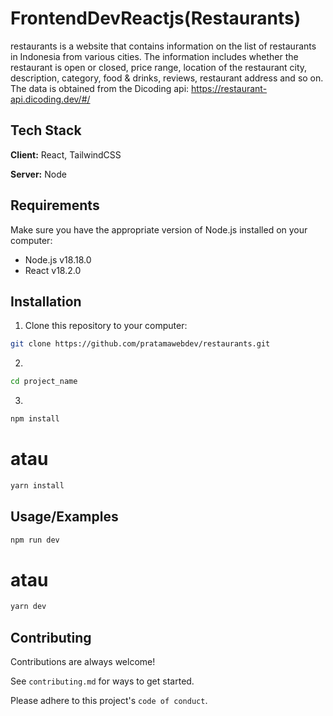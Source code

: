 
# FrontendDevReactjs(Restaurants)

restaurants is a website that contains information on the list of restaurants in Indonesia from various cities. The information includes whether the restaurant is open or closed, price range, location of the restaurant city, description, category, food & drinks, reviews, restaurant address and so on. The data is obtained from the Dicoding api: https://restaurant-api.dicoding.dev/#/


## Tech Stack

**Client:** React, TailwindCSS

**Server:** Node


## Requirements

Make sure you have the appropriate version of Node.js installed on your computer:

- Node.js v18.18.0
- React v18.2.0
## Installation

1. Clone this repository to your computer:

```bash
git clone https://github.com/pratamawebdev/restaurants.git
```

2. 
```bash
cd project_name
```

3.
```bash
npm install
```
# atau
```bash
yarn install
```


    
## Usage/Examples

```bash
npm run dev
```
# atau
```bash
yarn dev
```



## Contributing

Contributions are always welcome!

See `contributing.md` for ways to get started.

Please adhere to this project's `code of conduct`.

